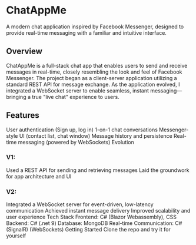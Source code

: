 # ChatAppMe
A modern chat application inspired by Facebook Messenger, designed to provide real-time messaging with a familiar and intuitive interface.

## Overview
ChatAppMe is a full-stack chat app that enables users to send and receive messages in real-time, closely resembling the look and feel of Facebook Messenger. The project began as a client-server application utilizing a standard REST API for message exchange. As the application evolved, I integrated a WebSocket server to enable seamless, instant messaging—bringing a true "live chat" experience to users.

## Features
User authentication (Sign up, log in)
1-on-1 chat conversations
Messenger-style UI (contact list, chat window)
Message history and persistence
Real-time messaging (powered by WebSockets)
Evolution
### V1:

Used a REST API for sending and retrieving messages
Laid the groundwork for app architecture and UI
### V2:

Integrated a WebSocket server for event-driven, low-latency communication
Achieved instant message delivery
Improved scalability and user experience
Tech Stack
Frontend: C# (Blazor Webassembly), CSS
Backend: C# (.net 9)
Database: MongoDB
Real-time Communication: C# (SignalR) (WebSockets)
Getting Started
Clone the repo and try it for yourself
